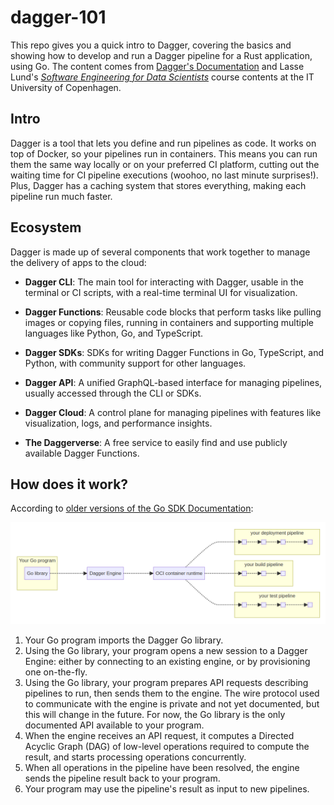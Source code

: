 # dagger-101

This repo gives you a quick intro to Dagger, covering the basics and showing how to develop and run a Dagger pipeline for a Rust application, using Go. The content comes from [Dagger's Documentation](https://docs.dagger.io) and Lasse Lund's [*Software Engineering for Data Scientists*](https://lasselundstenjensen.github.io/itu-bds-sdse) course contents at the IT University of Copenhagen.

## Intro

Dagger is a tool that lets you define and run pipelines as code. It works on top of Docker, so your pipelines run in containers. This means you can run them the same way locally or on your preferred CI platform, cutting out the waiting time for CI pipeline executions (woohoo, no last minute surprises!). Plus, Dagger has a caching system that stores everything, making each pipeline run much faster.

## Ecosystem

Dagger is made up of several components that work together to manage the delivery of apps to the cloud:

- **Dagger CLI**: The main tool for interacting with Dagger, usable in the terminal or CI scripts, with a real-time terminal UI for visualization.
  
- **Dagger Functions**: Reusable code blocks that perform tasks like pulling images or copying files, running in containers and supporting multiple languages like Python, Go, and TypeScript.

- **Dagger SDKs**: SDKs for writing Dagger Functions in Go, TypeScript, and Python, with community support for other languages.

- **Dagger API**: A unified GraphQL-based interface for managing pipelines, usually accessed through the CLI or SDKs.

- **Dagger Cloud**: A control plane for managing pipelines with features like visualization, logs, and performance insights.

- **The Daggerverse**: A free service to easily find and use publicly available Dagger Functions.

## How does it work?

According to [older versions of the Go SDK Documentation](https://archive.docs.dagger.io/0.9/sdk/go/):

![Go SDK Architecture Reference](./assets/go-sdk-architecture-reference.png)

1. Your Go program imports the Dagger Go library.
2. Using the Go library, your program opens a new session to a Dagger Engine: either by connecting to an existing engine, or by provisioning one on-the-fly.
3. Using the Go library, your program prepares API requests describing pipelines to run, then sends them to the engine. The wire protocol used to communicate with the engine is private and not yet documented, but this will change in the future. For now, the Go library is the only documented API available to your program.
4. When the engine receives an API request, it computes a Directed Acyclic Graph (DAG) of low-level operations required to compute the result, and starts processing operations concurrently.
5. When all operations in the pipeline have been resolved, the engine sends the pipeline result back to your program.
6. Your program may use the pipeline's result as input to new pipelines.

